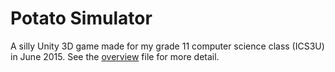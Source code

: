 # Potato Simulator

A silly Unity 3D game made for my grade 11 computer science class (ICS3U) in June 2015. See the [overview](overview.pdf) file for more detail.